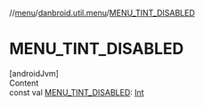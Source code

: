 //[menu](../index.md)/[danbroid.util.menu](index.md)/[MENU_TINT_DISABLED](-m-e-n-u_-t-i-n-t_-d-i-s-a-b-l-e-d.md)



# MENU_TINT_DISABLED  
[androidJvm]  
Content  
const val [MENU_TINT_DISABLED](-m-e-n-u_-t-i-n-t_-d-i-s-a-b-l-e-d.md): [Int](https://kotlinlang.org/api/latest/jvm/stdlib/kotlin/-int/index.html)  




